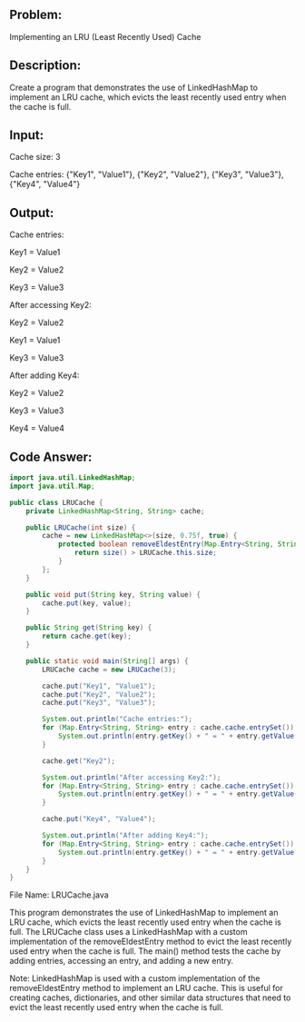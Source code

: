 ## Problem: 
Implementing an LRU (Least Recently Used) Cache

## Description: 
Create a program that demonstrates the use of LinkedHashMap to implement an LRU cache, which evicts the least recently used entry when the cache is full.

## Input:

Cache size: 3

Cache entries: {"Key1", "Value1"}, {"Key2", "Value2"}, {"Key3", "Value3"}, {"Key4", "Value4"}

## Output:

Cache entries:

Key1 = Value1

Key2 = Value2

Key3 = Value3

After accessing Key2:

Key2 = Value2

Key1 = Value1

Key3 = Value3

After adding Key4:

Key2 = Value2

Key3 = Value3

Key4 = Value4

## Code Answer:
```Java
import java.util.LinkedHashMap;
import java.util.Map;

public class LRUCache {
    private LinkedHashMap<String, String> cache;

    public LRUCache(int size) {
        cache = new LinkedHashMap<>(size, 0.75f, true) {
            protected boolean removeEldestEntry(Map.Entry<String, String> eldest) {
                return size() > LRUCache.this.size;
            }
        };
    }

    public void put(String key, String value) {
        cache.put(key, value);
    }

    public String get(String key) {
        return cache.get(key);
    }

    public static void main(String[] args) {
        LRUCache cache = new LRUCache(3);

        cache.put("Key1", "Value1");
        cache.put("Key2", "Value2");
        cache.put("Key3", "Value3");

        System.out.println("Cache entries:");
        for (Map.Entry<String, String> entry : cache.cache.entrySet()) {
            System.out.println(entry.getKey() + " = " + entry.getValue());
        }

        cache.get("Key2");

        System.out.println("After accessing Key2:");
        for (Map.Entry<String, String> entry : cache.cache.entrySet()) {
            System.out.println(entry.getKey() + " = " + entry.getValue());
        }

        cache.put("Key4", "Value4");

        System.out.println("After adding Key4:");
        for (Map.Entry<String, String> entry : cache.cache.entrySet()) {
            System.out.println(entry.getKey() + " = " + entry.getValue());
        }
    }
}
```

File Name: LRUCache.java

This program demonstrates the use of LinkedHashMap to implement an LRU cache, which evicts the least recently used entry when the cache is full. The LRUCache class uses a LinkedHashMap with a custom implementation of the removeEldestEntry method to evict the least recently used entry when the cache is full. The main() method tests the cache by adding entries, accessing an entry, and adding a new entry.

Note: LinkedHashMap is used with a custom implementation of the removeEldestEntry method to implement an LRU cache. This is useful for creating caches, dictionaries, and other similar data structures that need to evict the least recently used entry when the cache is full.